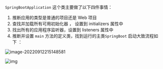 `SpringBootApplication` 这个类主要做了以下四件事情：

1. 推断应用的类型是普通的项目还是 Web 项目
2. 查找并加载所有可用初始化器 ， 设置到 initializers 属性中
3. 找出所有的应用程序监听器，设置到 listeners 属性中
4. 推断并设置 `main` 方法的定义类，找到运行的主类`SpringBoot` 启动大致流程如下 ：

![image-20220912215148581](https://img.zxdmy.com/2022/202209122152593.png)

![img](https://img.zxdmy.com/2022/202208081718707.jpg)